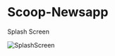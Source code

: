 # Scoop-Newsapp
Splash Screen

![SplashScreen](https://user-images.githubusercontent.com/87461091/128602899-425db94e-9295-4704-b9a3-8c6cac475d8b.jpg)
